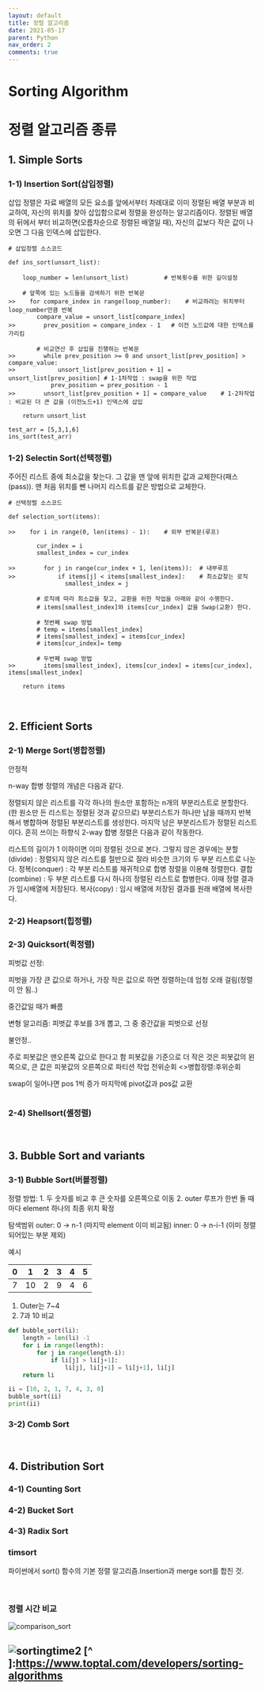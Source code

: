 ```yaml
---
layout: default
title: 정렬 알고리즘
date: 2021-05-17
parent: Python
nav_order: 2
comments: true
---
```


# Sorting Algorithm


# 정렬 알고리즘 종류

## 1. Simple Sorts
### 1-1) Insertion Sort(삽입정렬)
삽입 정렬은 자료 배열의 모든 요소를 앞에서부터 차례대로 이미 정렬된 배열 부분과 비교하여, 자신의 위치를 찾아 삽입함으로써 정렬을 완성하는 알고리즘이다. 정렬된 배열의 뒤에서 부터 비교하면(오름차순으로 정렬된 배열일 때), 자신의 값보다 작은 값이 나오면 그 다음 인덱스에 삽입한다.

```
# 삽입정렬 소스코드

def ins_sort(unsort_list):

    loop_number = len(unsort_list)          # 반복횟수를 위한 길이설정

    # 앞쪽에 있는 노드들을 검색하기 위한 반복문
>>    for compare_index in range(loop_number):    # 비교하려는 위치부터 loop_number만큼 반복
        compare_value = unsort_list[compare_index]  
>>        prev_position = compare_index - 1   # 이전 노드값에 대한 인덱스를 가리킴
        
        # 비교연산 후 삽입을 진행하는 반복문
>>        while prev_position >= 0 and unsort_list[prev_position] > compare_value:    
>>            unsort_list[prev_position + 1] = unsort_list[prev_position] # 1-1차작업 : swap을 위한 작업
            prev_position = prev_position - 1
>>        unsort_list[prev_position + 1] = compare_value    # 1-2차작업 : 비교된 더 큰 값을 (이전노드+1) 인덱스에 삽입

    return unsort_list
            
test_arr = [5,3,1,6]
ins_sort(test_arr)
```

### 1-2) Selectin Sort(선택정렬)
주어진 리스트 중에 최소값을 찾는다.
그 값을 맨 앞에 위치한 값과 교체한다(패스(pass)).
맨 처음 위치를 뺀 나머지 리스트를 같은 방법으로 교체한다.

```
# 선택정렬 소스코드

def selection_sort(items):
    
>>    for i in range(0, len(items) - 1):    # 외부 반복문(루프)

        cur_index = i
        smallest_index = cur_index
        
>>        for j in range(cur_index + 1, len(items)):  # 내부루프
>>            if items[j] < items[smallest_index]:    # 최소값찾는 로직
                smallest_index = j

        # 로직에 따라 최소값을 찾고, 교환을 위한 작업을 아래와 같이 수행한다.
        # items[smallest_index]와 items[cur_index] 값을 Swap(교환) 한다.

        # 첫번째 swap 방법
        # temp = items[smallest_index]
        # items[smallest_index] = items[cur_index]
        # items[cur_index]= temp 

        # 두번째 swap 방법
>>        items[smallest_index], items[cur_index] = items[cur_index], items[smallest_index]
 
    return items
```

<br>

## 2. Efficient Sorts
### 2-1) Merge Sort(병합정렬)

안정적

n-way 합병 정렬의 개념은 다음과 같다.

정렬되지 않은 리스트를 각각 하나의 원소만 포함하는 n개의 부분리스트로 분할한다. (한 원소만 든 리스트는 정렬된 것과 같으므로)
부분리스트가 하나만 남을 때까지 반복해서 병합하며 정렬된 부분리스트를 생성한다. 마지막 남은 부분리스트가 정렬된 리스트이다.
흔히 쓰이는 하향식 2-way 합병 정렬은 다음과 같이 작동한다.

리스트의 길이가 1 이하이면 이미 정렬된 것으로 본다. 그렇지 않은 경우에는
분할(divide) : 정렬되지 않은 리스트를 절반으로 잘라 비슷한 크기의 두 부분 리스트로 나눈다.
정복(conquer) : 각 부분 리스트를 재귀적으로 합병 정렬을 이용해 정렬한다.
결합(combine) : 두 부분 리스트를 다시 하나의 정렬된 리스트로 합병한다. 이때 정렬 결과가 임시배열에 저장된다.
복사(copy) : 임시 배열에 저장된 결과를 원래 배열에 복사한다.

### 2-2) Heapsort(힙정렬)
### 2-3) Quicksort(퀵정렬)

피벗값 선정:

피벗을 가장 큰 값으로 하거나, 가장 작은 값으로 하면 정렬하는데 엄청 오래 걸림(정렬이 안 됨..)

중간값일 때가 빠름

변형 알고리즘: 피벗값 후보를 3개 뽑고, 그 중 중간값을 피벗으로 선정

불안정..

주로 피봇값은 맨오른쪽 값으로 한다고 함
피봇값을 기준으로 더 작은 것은 피봇값의 왼쪽으로, 큰 값은 피봇값의 오른쪽으로 파티션 작업
전위순회 <>병합정렬:후위순회

swap이 일어나면 pos 1씩 증가
마지막에 pivot값과 pos값 교환

```python
```





### 2-4) Shellsort(셸정렬)

<br>

## 3. Bubble Sort and variants
### 3-1) Bubble Sort(버블정렬)
정렬 방법: 1. 두 숫자를 비교 후 큰 숫자를 오른쪽으로 이동
2. outer 루프가 한번 돌 때마다 element 하나의 최종 위치 확정

탐색범위
outer: 0 -> n-1 (마지막 element 이미 비교됨)
inner: 0 -> n-i-1 (이미 정렬되어있는 부분 제외)

예시

|0|1|2|3|4|5|
|--|--|--|--|--|--|
|7|10|2|9|4|6|

1) Outer는 7~4
2) 7과 10 비교 

```python
def bubble_sort(li):
    length = len(li) -1
    for i in range(length):
        for j in range(length-i):
            if li[j] > li[j+1]:
                li[j], li[j+1] = li[j+1], li[j]
    return li

ii = [10, 2, 1, 7, 4, 3, 0]
bubble_sort(ii)
print(ii)
```
### 3-2) Comb Sort

<br>

## 4. Distribution Sort

### 4-1) Counting Sort
### 4-2) Bucket Sort
### 4-3) Radix Sort



### timsort

파이썬에서 sort() 함수의 기본 정렬 알고리즘.Insertion과 merge sort를 합친 것.

<br>

### 정렬 시간 비교

![comparison_sort](https://github.com/terri1102/blog_backup/blob/master/assets/images/comparison_sort.jpg?raw=true)

![sortingtime2](https://github.com/terri1102/blog_backup/blob/master/assets/images/sortingtime2.gif?raw=true)
[^ ]:https://www.toptal.com/developers/sorting-algorithms
---







